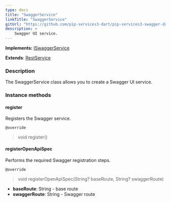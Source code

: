 ```yaml
---
type: docs
title: "SwaggerService"
linkTitle: "SwaggerService"
gitUrl: "https://github.com/pip-services3-dart/pip-services3-swagger-dart"
description: >
    Swagger UI service.
---
```


**Implements:** [ISwaggerService](../../../rpc/services/iswagger_service)

**Extends**: [RestService](../../../rpc/services/rest_service)

### Description

The SwaggerService class allows you to create a Swagger UI service.

### Instance methods

#### register
Registers the Swagger service.

`@override`
> void register()

#### registerOpenApiSpec
Performs the required Swagger registration steps.

`@override`
> void registerOpenApiSpec(String? baseRoute, String? swaggerRoute)

- **baseRoute**: String - base route
- **swaggerRoute**: String - Swagger route 
